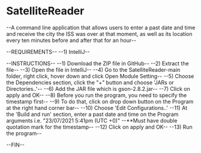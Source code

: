 # SatelliteReader

--A command line application that allows users to enter a past date and time and receive the city the ISS was over at that moment, as well as its location every ten minutes before and after that for an hour--

--REQUIREMENTS--
--1) IntelliJ--

--INSTRUCTIONS--
--1) Download the ZIP file in GitHub--
--2) Extract the file--
--3) Open the file in IntelliJ--
--4) Go to the SatelliteReader-main folder, right click, hover down and click Open Module Setting--
--5) Choose the Dependencies section, click the "+" button and choose 'JARs or Directories..'--
--6) Add the JAR file which is gson-2.8.2.jar--
--7) Click on apply and OK--
--8) Before you run the program, you need to specify the timestamp first--
--9) To do that, click on drop down button on the Program at the right hand corner bar--
--10) Choose 'Edit Configurations..'
--11) At the 'Build and run' section, enter a past date and time on the Program arguments i.e. "23/07/2021 5:41pm (UTC +0)"
--\*\*Must have double quotation mark for the timestamp--
--12) Click on apply and OK--
--13) Run the program--

--FIN--
